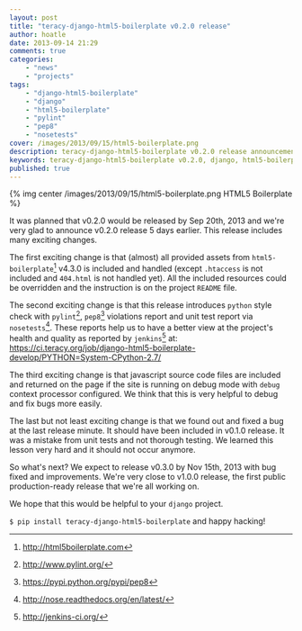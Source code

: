```yaml
---
layout: post
title: "teracy-django-html5-boilerplate v0.2.0 release"
author: hoatle
date: 2013-09-14 21:29
comments: true
categories:
    - "news"
    - "projects"
tags:
    - "django-html5-boilerplate"
    - "django"
    - "html5-boilerplate"
    - "pylint"
    - "pep8"
    - "nosetests"
cover: /images/2013/09/15/html5-boilerplate.png
description: teracy-django-html5-boilerplate v0.2.0 release announcement
keywords: teracy-django-html5-boilerplate v0.2.0, django, html5-boilerplate
published: true
---
```


{% img center /images/2013/09/15/html5-boilerplate.png HTML5 Boilerplate %}

It was planned that v0.2.0 would be released by Sep 20th, 2013 and we're very glad to announce
v0.2.0 release 5 days earlier. This release includes many exciting changes.

<!-- more -->

The first exciting change is that (almost) all provided assets from ``html5-boilerplate``[^1] v4.3.0
is included and handled (except `.htaccess` is not included and `404.html` is not handled yet).
All the included resources could be overridden and the instruction is on the project ``README``
file.

The second exciting change is that this release introduces `python` style check with ``pylint``[^2],
``pep8``[^3] violations report and unit test report via ``nosetests``[^4]. These reports help us to
have a better view at the project's health and quality as reported by ``jenkins``[^5] at:
https://ci.teracy.org/job/django-html5-boilerplate-develop/PYTHON=System-CPython-2.7/

The third exciting change is that javascript source code files are included and returned on the page
if the site is running on debug mode with ``debug`` context processor configured. We think that this
is very helpful to debug and fix bugs more easily.

The last but not least exciting change is that we found out and fixed a bug at the last release
minute. It should have been included in v0.1.0 release. It was a mistake from unit tests and not
thorough testing. We learned this lesson very hard and it should not occur anymore.

So what's next? We expect to release v0.3.0 by Nov 15th, 2013 with bug fixed and improvements.
We're very close to v1.0.0 release, the first public production-ready release that we're all
working on.

We hope that this would be helpful to your ``django`` project.

`$ pip install teracy-django-html5-boilerplate` and happy hacking!

[^1]: http://html5boilerplate.com
[^2]: http://www.pylint.org/
[^3]: https://pypi.python.org/pypi/pep8
[^4]: http://nose.readthedocs.org/en/latest/
[^5]: http://jenkins-ci.org/
